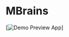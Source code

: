 # MBrains

[![Demo Preview App](https://ucbd978944d20134599541b1f67c.dl.dropboxusercontent.com/cd/0/get/Ad39Hka30qDnLaqwLv9_maPJf-hWtTvVZ6-fDbG6lFqNWkDKTyoCzgS1CvJhx_aBkd_eoK1LbJ55Pzcp4g-JD787iXP9HcjKDfB1eSsvHrUEW6XRoOTXg5I6xLP9h2jmUV8/file?dl=1#)]
